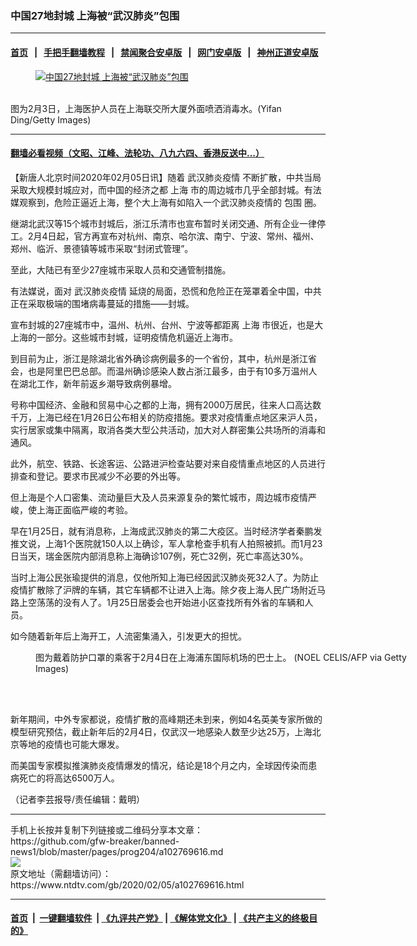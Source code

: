 ### 中国27地封城 上海被“武汉肺炎”包围
------------------------

#### [首页](https://github.com/gfw-breaker/banned-news1/blob/master/README.md) &nbsp;&nbsp;|&nbsp;&nbsp; [手把手翻墙教程](https://github.com/gfw-breaker/guides/wiki) &nbsp;&nbsp;|&nbsp;&nbsp; [禁闻聚合安卓版](https://github.com/gfw-breaker/bn-android) &nbsp;&nbsp;|&nbsp;&nbsp; [网门安卓版](https://github.com/oGate2/oGate) &nbsp;&nbsp;|&nbsp;&nbsp; [神州正道安卓版](https://github.com/SzzdOgate/update) 



<div><div class="featured_image">
 <a href="https://i.ntdtv.com/assets/uploads/2020/02/GettyImages-1203697278.jpg" target="_blank">
  <figure>
   <img alt="中国27地封城 上海被“武汉肺炎”包围" src="https://i.ntdtv.com/assets/uploads/2020/02/GettyImages-1203697278-800x450.jpg"/>
  </figure><br/>
 </a>
 <span class="caption">
  图为2月3日，上海医护人员在上海联交所大厦外面喷洒消毒水。(Yifan Ding/Getty Images)
 </span>
</div>
</div><hr/>

#### [翻墙必看视频（文昭、江峰、法轮功、八九六四、香港反送中...）](http://167.172.214.107/home.html)

<div><div class="post_content" itemprop="articleBody">
 <p>
  【新唐人北京时间2020年02月05日讯】随着
  <ok href="https://www.ntdtv.com/gb/442749.htm">
   武汉肺炎疫情
  </ok>
  不断扩散，中共当局采取大规模封城应对，而中国的经济之都
  <ok href="https://www.ntdtv.com/gb/上海.htm">
   上海
  </ok>
  市的周边城市几乎全部封城。有法媒观察到，危险正逼近上海，整个大上海有如陷入一个武汉肺炎疫情的
  <ok href="https://www.ntdtv.com/gb/包围.htm">
   包围
  </ok>
  圈。
 </p>
 <p>
  继湖北武汉等15个城市封城后，浙江乐清市也宣布暂时关闭交通、所有企业一律停工。2月4日起，官方再宣布对杭州、南京、哈尔滨、南宁、宁波、常州、福州、郑州、临沂、景德镇等城市采取“封闭式管理”。
 </p>
 <p>
  至此，大陆已有至少27座城市采取人员和交通管制措施。
 </p>
 <p>
  有法媒说，面对
  <ok href="https://www.ntdtv.com/gb/442749.htm">
   武汉肺炎疫情
  </ok>
  延烧的局面，恐慌和危险正在笼罩着全中国，中共 正在采取极端的围堵病毒蔓延的措施——封城。
 </p>
 <p>
  宣布封城的27座城市中，温州、杭州、台州、宁波等都距离
  <ok href="https://www.ntdtv.com/gb/上海.htm">
   上海
  </ok>
  市很近，也是大上海的一部分。这些城市封城，证明疫情危机逼近上海市。
 </p>
 <p>
  到目前为止，浙江是除湖北省外确诊病例最多的一个省份，其中，杭州是浙江省会，也是阿里巴巴总部。而温州确诊感染人数占浙江最多，由于有10多万温州人在湖北工作，新年前返乡潮导致病例暴增。
 </p>
 <p>
  号称中国经济、金融和贸易中心之都的上海，拥有2000万居民，往来人口高达数千万，上海已经在1月26日公布相关的防疫措施。要求对疫情重点地区来沪人员，实行居家或集中隔离，取消各类大型公共活动，加大对人群密集公共场所的消毒和通风。
 </p>
 <p>
  此外，航空、铁路、长途客运、公路进沪检查站要对来自疫情重点地区的人员进行排查和登记。要求市民减少不必要的外出等。
 </p>
 <p>
  但上海是个人口密集、流动量巨大及人员来源复杂的繁忙城市，周边城市疫情严峻，使上海正面临严峻的考验。
 </p>
 <p>
  早在1月25日，就有消息称，上海成武汉肺炎的第二大疫区。当时经济学者秦鹏发推文说，上海1个医院就150人以上确诊，军人拿枪查手机有人拍照被抓。而1月23日当天，瑞金医院内部消息称上海确诊107例，死亡32例，死亡率高达30%。
 </p>
 <p>
  当时上海公民张瑜提供的消息，仅他所知上海已经因武汉肺炎死32人了。为防止疫情扩散除了沪牌的车辆，其它车辆都不让进入上海。除夕夜上海人民广场附近马路上空荡荡的没有人了。1月25日居委会也开始进小区查找所有外省的车辆和人员。
 </p>
 <p>
  如今随着新年后上海开工，人流密集涌入，引发更大的担忧。
 </p>
 <figure class="wp-caption alignnone" id="attachment_102769625" style="width: 600px">
  <ok href="https://i.ntdtv.com/assets/uploads/2020/02/GettyImages-1198656049.jpg">
   <img alt="" class="size-medium wp-image-102769625" src="https://i.ntdtv.com/assets/uploads/2020/02/GettyImages-1198656049-600x338.jpg"/>
  </ok>
  <br/><figcaption class="wp-caption-text">
   图为戴着防护口罩的乘客于2月4日在上海浦东国际机场的巴士上。 (NOEL CELIS/AFP via Getty Images)
  </figcaption><br/>
 </figure><br/>
 <p>
  新年期间，中外专家都说，疫情扩散的高峰期还未到来，例如4名英美专家所做的模型研究预估，截止新年后的2月4日，仅武汉一地感染人数至少达25万，上海北京等地的疫情也可能大爆发。
 </p>
 <p>
  而美国专家模拟推演肺炎疫情爆发的情况，结论是18个月之内，全球因传染而患病死亡的将高达6500万人。
 </p>
 <p>
  （记者李芸报导/责任编辑：戴明）
 </p>
 <div class="single_ad">
 </div>
</div>
</div>
<hr/>
手机上长按并复制下列链接或二维码分享本文章：<br/>
https://github.com/gfw-breaker/banned-news1/blob/master/pages/prog204/a102769616.md <br/>
<a href='https://github.com/gfw-breaker/banned-news1/blob/master/pages/prog204/a102769616.md'><img src='https://github.com/gfw-breaker/banned-news1/blob/master/pages/prog204/a102769616.md.png'/></a> <br/>
原文地址（需翻墙访问）：https://www.ntdtv.com/gb/2020/02/05/a102769616.html


------------------------
#### [首页](https://github.com/gfw-breaker/banned-news1/blob/master/README.md) &nbsp;|&nbsp; [一键翻墙软件](https://github.com/gfw-breaker/nogfw/blob/master/README.md) &nbsp;| [《九评共产党》](https://github.com/gfw-breaker/9ping.md/blob/master/README.md#九评之一评共产党是什么) | [《解体党文化》](https://github.com/gfw-breaker/jtdwh.md/blob/master/README.md) | [《共产主义的终极目的》](https://github.com/gfw-breaker/gczydzjmd.md/blob/master/README.md)


<img src='http://gfw-breaker.win/banned-news/pages/prog204/a102769616.md' width='0px' height='0px'/>